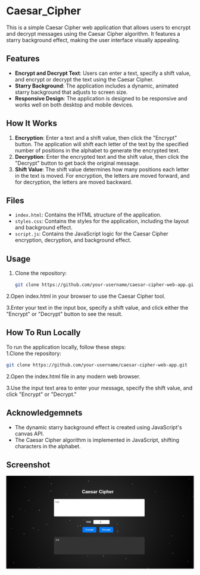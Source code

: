 # Caesar_Cipher

This is a simple Caesar Cipher web application that allows users to encrypt and decrypt messages using the Caesar Cipher algorithm. It features a starry background effect, making the user interface visually appealing.

## Features
- **Encrypt and Decrypt Text**: Users can enter a text, specify a shift value, and encrypt or decrypt the text using the Caesar Cipher.
- **Starry Background**: The application includes a dynamic, animated starry background that adjusts to screen size.
- **Responsive Design**: The application is designed to be responsive and works well on both desktop and mobile devices.

## How It Works
1. **Encryption**: Enter a text and a shift value, then click the "Encrypt" button. The application will shift each letter of the text by the specified number of positions in the alphabet to generate the encrypted text.
2. **Decryption**: Enter the encrypted text and the shift value, then click the "Decrypt" button to get back the original message.
3. **Shift Value**: The shift value determines how many positions each letter in the text is moved. For encryption, the letters are moved forward, and for decryption, the letters are moved backward.

## Files
- `index.html`: Contains the HTML structure of the application.
- `styles.css`: Contains the styles for the application, including the layout and background effect.
- `script.js`: Contains the JavaScript logic for the Caesar Cipher encryption, decryption, and background effect.

## Usage
1. Clone the repository:
   ```bash
   git clone https://github.com/your-username/caesar-cipher-web-app.git

2.Open index.html in your browser to use the Caesar Cipher tool.  
  
3.Enter your text in the input box, specify a shift value, and click either the "Encrypt" or "Decrypt" button to see the result.    

## How To Run Locally  

To run the application locally, follow these steps:  
1.Clone the repository:
   ```bash
   git clone https://github.com/your-username/caesar-cipher-web-app.git
```
2.Open the index.html file in any modern web browser. 
  
3.Use the input text area to enter your message, specify the shift value, and click "Encrypt" or "Decrypt."    

## Acknowledgemnets  
- The dynamic starry background effect is created using JavaScript's canvas API.
- The Caesar Cipher algorithm is implemented in JavaScript, shifting characters in the alphabet.

## Screenshot
![Caesar Cipher](caesar_cipher.jpg "Caesar Cipher")






